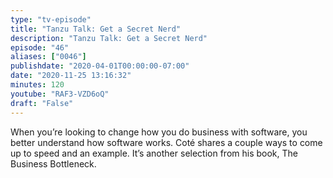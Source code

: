 ```yaml
---
type: "tv-episode"
title: "Tanzu Talk: Get a Secret Nerd"
description: "Tanzu Talk: Get a Secret Nerd"
episode: "46"
aliases: ["0046"]
publishdate: "2020-04-01T00:00:00-07:00"
date: "2020-11-25 13:16:32"
minutes: 120
youtube: "RAF3-VZD6oQ"
draft: "False"
---
```


When you’re looking to change how you do business with software, you better understand how software works. Coté shares a couple ways to come up to speed and an example. It’s another selection from his book, The Business Bottleneck.